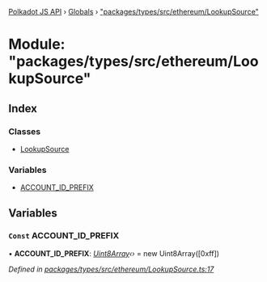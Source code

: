 [Polkadot JS API](../README.md) › [Globals](../globals.md) › ["packages/types/src/ethereum/LookupSource"](_packages_types_src_ethereum_lookupsource_.md)

# Module: "packages/types/src/ethereum/LookupSource"

## Index

### Classes

* [LookupSource](../classes/_packages_types_src_ethereum_lookupsource_.lookupsource.md)

### Variables

* [ACCOUNT_ID_PREFIX](_packages_types_src_ethereum_lookupsource_.md#const-account_id_prefix)

## Variables

### `Const` ACCOUNT_ID_PREFIX

• **ACCOUNT_ID_PREFIX**: *[Uint8Array](../classes/_packages_types_src_codec_raw_.raw.md#static-uint8array)‹›* = new Uint8Array([0xff])

*Defined in [packages/types/src/ethereum/LookupSource.ts:17](https://github.com/polkadot-js/api/blob/6e6fa4a97c/packages/types/src/ethereum/LookupSource.ts#L17)*
